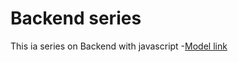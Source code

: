 # Backend series

This ia series on Backend with javascript
-[Model link](https://app.eraser.io/workspace/YtPqZ1VogxGy1jzIDkzj)